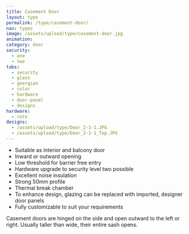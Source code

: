 ```yaml
---
title: Casement Door
layout: type
permalink: /type/casement-door/
nav: types
image: /assets/upload/type/casement-door.jpg
animation:
category: door
security:
  - one
  - two
tabs:
  - security
  - glass
  - georgian
  - color
  - hardware
  - door-panel
  - designs
hardware:
  - roto
designs:
  - /assets/upload/type/Door_2-1-1.JPG
  - /assets/upload/type/Door_2-1-1_Top.JPG
---
```


- Suitable as interior and balcony door
- Inward or outward opening
- Low threshold for barrier free entry
- Hardware upgrade to security level two possible
- Excellent noise insulation
- Strong 50mm profile
- Thermal break chamber
- To enhance design, glazing can be replaced with imported, designer door panels
- Fully customizable to suit your requirements

Casement doors are hinged on the side and open outward to the left or right. Usually taller than wide, their entire sash opens.
